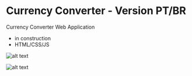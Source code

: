 # Currency Converter - Version PT/BR

Currency Converter Web Application

  - in construction
  - HTML/CSS/JS


![alt text](https://franciscomartin.com.br/ConversorMonetario/img/app1.JPG)

![alt text](https://franciscomartin.com.br/ConversorMonetario/img/app2.JPG)

